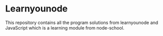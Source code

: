 # Learnyounode
This repository contains all the program solutions from learnyounode and JavaScript which is a learning module from node-school.
